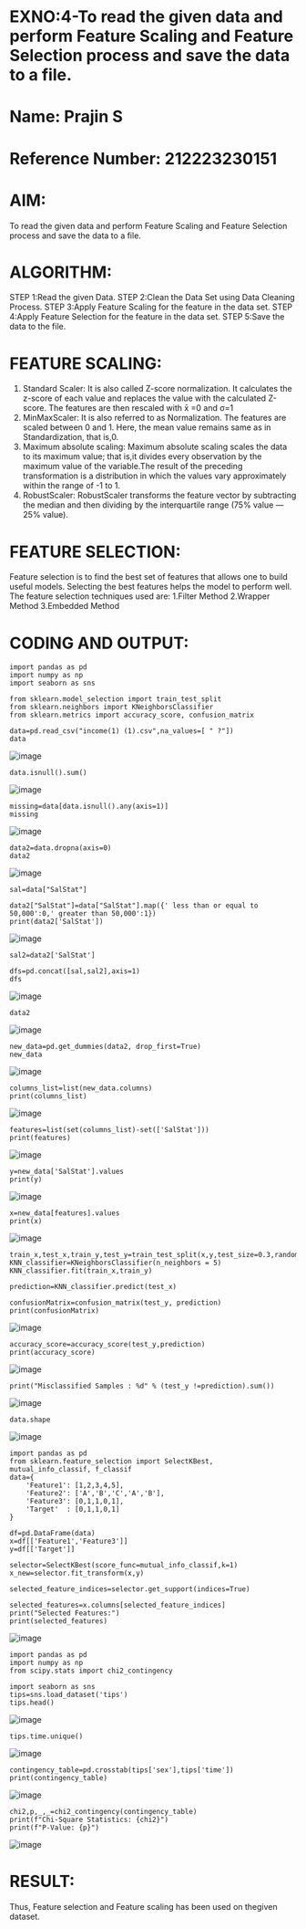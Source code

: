 # EXNO:4-To read the given data and perform Feature Scaling and Feature Selection process and save the data to a file.
# Name: Prajin S
# Reference Number: 212223230151
# AIM:
To read the given data and perform Feature Scaling and Feature Selection process and save the
data to a file.

# ALGORITHM:
STEP 1:Read the given Data.
STEP 2:Clean the Data Set using Data Cleaning Process.
STEP 3:Apply Feature Scaling for the feature in the data set.
STEP 4:Apply Feature Selection for the feature in the data set.
STEP 5:Save the data to the file.

# FEATURE SCALING:
1. Standard Scaler: It is also called Z-score normalization. It calculates the z-score of each value and replaces the value with the calculated Z-score. The features are then rescaled with x̄ =0 and σ=1
2. MinMaxScaler: It is also referred to as Normalization. The features are scaled between 0 and 1. Here, the mean value remains same as in Standardization, that is,0.
3. Maximum absolute scaling: Maximum absolute scaling scales the data to its maximum value; that is,it divides every observation by the maximum value of the variable.The result of the preceding transformation is a distribution in which the values vary approximately within the range of -1 to 1.
4. RobustScaler: RobustScaler transforms the feature vector by subtracting the median and then dividing by the interquartile range (75% value — 25% value).

# FEATURE SELECTION:
Feature selection is to find the best set of features that allows one to build useful models. Selecting the best features helps the model to perform well.
The feature selection techniques used are:
1.Filter Method
2.Wrapper Method
3.Embedded Method

# CODING AND OUTPUT:
```
import pandas as pd
import numpy as np
import seaborn as sns

from sklearn.model_selection import train_test_split
from sklearn.neighbors import KNeighborsClassifier
from sklearn.metrics import accuracy_score, confusion_matrix

data=pd.read_csv("income(1) (1).csv",na_values=[ " ?"])
data
```
![image](https://github.com/user-attachments/assets/aac9e8eb-5bd7-425f-b6fc-5de729b59a82)
```
data.isnull().sum()
```
![image](https://github.com/user-attachments/assets/c5109b28-c5ad-4ee3-a4da-367fdf0112bf)
```
missing=data[data.isnull().any(axis=1)]
missing
```
![image](https://github.com/user-attachments/assets/2af2d44f-a7f4-4cf2-aa9b-b5c0fd0c0a09)
```
data2=data.dropna(axis=0)
data2
```
![image](https://github.com/user-attachments/assets/8bbbe8b4-ff1e-4836-8bc2-8e127486b636)
```
sal=data["SalStat"]

data2["SalStat"]=data["SalStat"].map({' less than or equal to 50,000':0,' greater than 50,000':1})
print(data2['SalStat'])
```
![image](https://github.com/user-attachments/assets/21678215-c421-4e8a-b3ef-a22f104c20ed)
```
sal2=data2['SalStat']

dfs=pd.concat([sal,sal2],axis=1)
dfs
```
![image](https://github.com/user-attachments/assets/e332d54a-439a-4db2-93d0-39650d75edeb)
```
data2
```
![image](https://github.com/user-attachments/assets/0315e0f7-90e9-421b-aa1e-4f0a60aae06e)
```
new_data=pd.get_dummies(data2, drop_first=True)
new_data
```
![image](https://github.com/user-attachments/assets/3f8ad2a2-58e1-4435-ad5b-a08622d25e8e)
```
columns_list=list(new_data.columns)
print(columns_list)
```
![image](https://github.com/user-attachments/assets/2c30275e-0c54-4963-820d-e973b6706cb0)
```
features=list(set(columns_list)-set(['SalStat']))
print(features)
```
![image](https://github.com/user-attachments/assets/e5acf80e-900c-4134-859c-b451ed664e71)
```
y=new_data['SalStat'].values
print(y)
```
![image](https://github.com/user-attachments/assets/d5843d82-c083-40d9-ac4b-5319d6471d3f)
```
x=new_data[features].values
print(x)
```
![image](https://github.com/user-attachments/assets/754f3ac9-abb7-407b-8924-4a42ee539d59)
```
train_x,test_x,train_y,test_y=train_test_split(x,y,test_size=0.3,random_state=0)
KNN_classifier=KNeighborsClassifier(n_neighbors = 5)
KNN_classifier.fit(train_x,train_y)
```
```
prediction=KNN_classifier.predict(test_x)

confusionMatrix=confusion_matrix(test_y, prediction)
print(confusionMatrix)
```
![image](https://github.com/user-attachments/assets/e32e0565-3d48-4821-a6cf-598dd1357618)
```
accuracy_score=accuracy_score(test_y,prediction)
print(accuracy_score)
```
![image](https://github.com/user-attachments/assets/945f59ef-ee9c-4c4e-a71f-c7dc5eb00e91)
```
print("Misclassified Samples : %d" % (test_y !=prediction).sum())
```
![image](https://github.com/user-attachments/assets/90db07ca-c3dd-47b4-975a-048fc43b01be)
```
data.shape
```
![image](https://github.com/user-attachments/assets/adfb8a6a-d3cd-48f2-8ac1-951b765a66ee)
```
import pandas as pd
from sklearn.feature_selection import SelectKBest, mutual_info_classif, f_classif
data={
    'Feature1': [1,2,3,4,5],
    'Feature2': ['A','B','C','A','B'],
    'Feature3': [0,1,1,0,1],
    'Target'  : [0,1,1,0,1]
}

df=pd.DataFrame(data)
x=df[['Feature1','Feature3']]
y=df[['Target']]

selector=SelectKBest(score_func=mutual_info_classif,k=1)
x_new=selector.fit_transform(x,y)

selected_feature_indices=selector.get_support(indices=True)

selected_features=x.columns[selected_feature_indices]
print("Selected Features:")
print(selected_features)
```
![image](https://github.com/user-attachments/assets/e3bd05af-6d42-4327-baba-f781c4644350)
```
import pandas as pd
import numpy as np
from scipy.stats import chi2_contingency

import seaborn as sns
tips=sns.load_dataset('tips')
tips.head()
```
![image](https://github.com/user-attachments/assets/b62c79e8-1eff-4da6-82ba-d3da068da33d)
```
tips.time.unique()
```
![image](https://github.com/user-attachments/assets/dd92997b-fb0e-4f9e-8ea3-ca34d15134a3)
```
contingency_table=pd.crosstab(tips['sex'],tips['time'])
print(contingency_table)
```
![image](https://github.com/user-attachments/assets/610b838f-85d2-4115-94ec-5a06c11fbfbd)
```
chi2,p,_,_=chi2_contingency(contingency_table)
print(f"Chi-Square Statistics: {chi2}")
print(f"P-Value: {p}")
```
![image](https://github.com/user-attachments/assets/54fd3dfd-5163-4791-a6f4-5bdefef0a62e)

# RESULT:
Thus, Feature selection and Feature scaling has been used on thegiven dataset.
